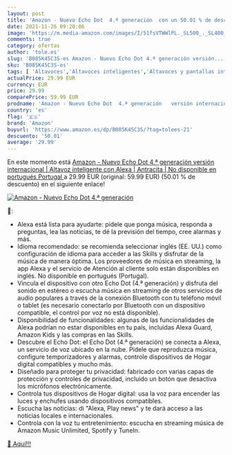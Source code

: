 ```yaml
---
layout: post
title: 'Amazon - Nuevo Echo Dot  4.ª generación  con un 50.01 % de descuento'
date: 2021-11-26 09:20:06
image: 'https://m.media-amazon.com/images/I/51fsVTWWlPL._SL500_._SL400_.jpg'
comments: true
category: ofertas
author: 'tole.es'
slug: 'B085K45C3S-es Amazon - Nuevo Echo Dot 4.ª generación versión...'
sku: 'B085K45C3S-es'
tags: [ 'Altavoces','Altavoces inteligentes','Altavoces y pantallas inteligentes Echo','Dispositivos Amazon','Dispositivos Amazon y Accesorios','Electrónica','Equipos de audio y Hi-Fi','alexa','amazon', ]
actualPrice: 29.99 EUR
currency: EUR
price: 29.99
comparePrice: 59.99 EUR
prodname: 'Amazon - Nuevo Echo Dot  4.ª generación   versión internacional | Altavoz inteligente con Alexa | Antracita | No disponible en portugués  Portugal '
country: 'es'
flag: '🇪🇸'
brand: 'Amazon'
buyurl: 'https://www.amazon.es/dp/B085K45C3S/?tag=tolees-21'
descuento: '50.01'
average: '29.99'
---
```


En este momento está [Amazon - Nuevo Echo Dot  4.ª generación   versión internacional | Altavoz inteligente con Alexa | Antracita | No disponible en portugués  Portugal ](https://www.amazon.es/dp/B085K45C3S/?tag=tolees-21) a 29.99 EUR (original: 59.99 EUR) (50.01 %  de descuento) en el siguiente enlace!

[![Amazon - Nuevo Echo Dot  4.ª generación ](https://m.media-amazon.com/images/I/51fsVTWWlPL._SL500_._SL400_.jpg)](https://www.amazon.es/dp/B085K45C3S/?tag=tolees-21)

🔎:

- Alexa está lista para ayudarte: pídele que ponga música, responda a preguntas, lea las noticias, te dé la previsión del tiempo, cree alarmas y más.
- Idioma recomendado: se recomienda seleccionar inglés (EE. UU.) como configuración de idioma para acceder a las Skills y disfrutar de la música de manera óptima. Los proveedores de música en streaming, la app Alexa y el servicio de Atención al cliente solo están disponibles en inglés. No disponible en portugués (Portugal).
- Vincula el dispositivo con otro Echo Dot (4.ª generación) y disfruta del sonido en estéreo o escucha música en streaming de otros servicios de audio populares a través de la conexión Bluetooth con tu teléfono móvil o tablet (es necesario conectarlo por Bluetooth con un dispositivo compatible, el control por voz no está disponible).
- Disponibilidad de funcionalidades: algunas de las funcionalidades de Alexa podrían no estar disponibles en tu país, incluidas Alexa Guard, Amazon Kids y las compras en las Skills.
- Descubre el Echo Dot: el Echo Dot (4.ª generación) se conecta a Alexa, un servicio de voz ubicado en la nube. Pídele que reproduzca música, configure temporizadores y alarmas, controle dispositivos de Hogar digital compatibles y mucho más.
- Diseñado para proteger tu privacidad: fabricado con varias capas de protección y controles de privacidad, incluido un botón que desactiva los micrófonos electrónicamente.
- Controla tus dispositivos de Hogar digital: usa la voz para encender las luces y enchufes usando dispositivos compatibles.
- Escucha las noticias: di "Alexa, Play news" y te dará acceso a las noticias locales e internacionales.
- Controla con la voz tu entretenimiento: escucha en streaming música de Amazon Music Unlimited, Spotify y TuneIn.

[🛒 Aquí!!!](https://www.amazon.es/dp/B085K45C3S/?tag=tolees-21)
